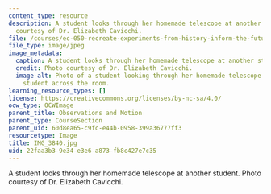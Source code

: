 ```yaml
---
content_type: resource
description: A student looks through her homemade telescope at another student. Photo
  courtesy of Dr. Elizabeth Cavicchi.
file: /courses/ec-050-recreate-experiments-from-history-inform-the-future-from-the-past-galileo-january-iap-2010/22faa3b39e34e3e6a873fb8c427e7c35_IMG_3840.jpg
file_type: image/jpeg
image_metadata:
  caption: A student looks through her homemade telescope at another student.
  credit: Photo courtesy of Dr. Elizabeth Cavicchi.
  image-alt: Photo of a student looking through her homemade telescope at another
    student across the room.
learning_resource_types: []
license: https://creativecommons.org/licenses/by-nc-sa/4.0/
ocw_type: OCWImage
parent_title: Observations and Motion
parent_type: CourseSection
parent_uid: 60d8ea65-c9fc-e44b-0958-399a36777ff3
resourcetype: Image
title: IMG_3840.jpg
uid: 22faa3b3-9e34-e3e6-a873-fb8c427e7c35
---
```

A student looks through her homemade telescope at another student. Photo courtesy of Dr. Elizabeth Cavicchi.